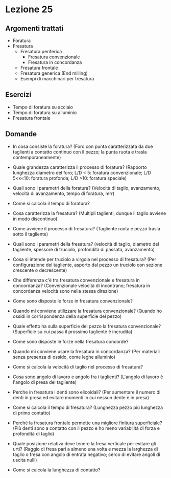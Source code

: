 # Lezione 25
## Argomenti trattati
- Foratura
- Fresatura
	- Fresatura periferica
		- Fresatura convenzionale
		- Fresatura in concordanza
	- Fresatura frontale
	- Fresatura generica (End milling)
	- Esempi di macchinari per fresatura
## Esercizi
- Tempo di foratura su acciaio
- Tempo di foratura su alluminio
- Fresatura frontale

## Domande
- In cosa consiste la foratura? (Foro con punta caratterizzata da due taglienti a contatto continuo con il pezzo; la punta ruota e trasla contemporaneamente)
- Quale grandezza caratterizza il processo di foratura? (Rapporto lunghezza diametro del foro; L/D < 5: foratura convenzionale; L/D 5<x<10: foratura profonda; L/D >10: foratura speciale)
- Quali sono i parametri della foratura? (Velocità di taglio, avanzamento, velocità di avanzamento, tempo di foratura, mrr)
- Come si calcola il tempo di foratura?

- Cosa caratterizza la fresatura? (Multipli taglienti, dunque il taglio avviene in modo discontinuo)
- Come avviene il processo di fresatura? (Tagliente ruota e pezzo trasla sotto il tagliente)
- Quali sono i parametri della fresatura? (velocità di taglio, diametro del tagliente, spessore di truciolo, profondità di passata, avanzamento)
- Cosa si intende per truciolo a virgola nel processo di fresatura? (Per configurazione del tagliente, asporto dal pezzo un truciolo con sezione crescente o decrescente)
- Che differenza c'è tra fresatura convenzionale e fresatura in concordanza? (Convenzionale velocità di incontrano; fresatura in concordanza velocità sono nella stessa direzione)
- Come sono disposte le forze in fresatura convenzionale?
- Quando mi conviene utilizzare la fresatura convenzionale? (Quando ho ossidi in corrispondenza della superficie del pezzo)
- Quale effetto ha sulla superficie del pezzo la fresatura convenzionale? (Superficie su cui passa il prossimo tagliente è incrudita)
- Come sono disposte le forze nella fresatura concorde? 
- Quando mi conviene usare la fresatura in concordanza? (Per materiali senza presenza di ossido, come leghe alluminio)
- Come si calcola la velocità di taglio nel processo di fresatura?
- Cosa sono angolo di lavoro e angolo fra i taglienti?  (L'angolo di lavoro è l'angolo di presa del tagliente)
- Perche in fresatura i denti sono elicoidali? (Per aumentare il numero di denti in presa ed evitare momenti in cui nessun dente è in presa)
- Come si calcola il tempo di fresatura? (Lunghezza pezzo più lunghezza di primo contatto)

- Perché la fresatura frontale permette una migliore finitura superficiale? (Più denti sono a contatto con il pezzo e ho meno variabilità di forza e profondità di taglio)
- Quale posizione relativa deve tenere la fresa verticale per evitare gli urti? (Raggio di fresa pari a almeno una volta e mezza la larghezza di taglio o fresa con angolo di entrata negativo; cerco di evitare angoli di uscita nulli)
- Come si calcola la lunghezza di contatto?
